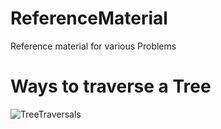 # ReferenceMaterial
Reference material for various Problems

# Ways to traverse a Tree
![TreeTraversals](https://github.com/niketsharma19/ReferenceMaterial/assets/33726841/e5694701-f417-4bf0-bb37-638e38780882)
